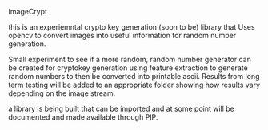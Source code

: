 ImageCrypt

this is an experiemntal crypto key generation (soon to be) library that 
Uses opencv to convert images into useful information for random number generation.

Small experiment to see if a more random, random number generator can be created for cryptokey generation
using feature extraction to generate random numbers to then be converted into printable ascii. Results
from long term testing will be added to an appropriate folder showing how results vary depending on the image stream.

a library is being built that can be imported and at some point will be documented and made available through PIP.
